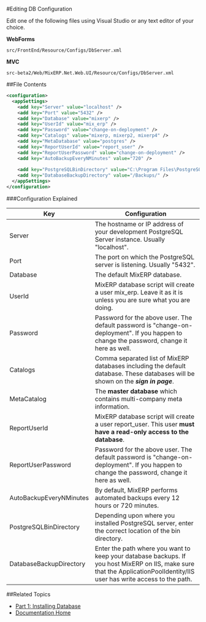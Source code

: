 #Editing DB Configuration

Edit one of the following files using Visual Studio or any text editor of your choice.

**WebForms**


``src/FrontEnd/Resource/Configs/DbServer.xml``


**MVC**

``src-beta2/Web/MixERP.Net.Web.UI/Resource/Configs/DbServer.xml``

##File Contents

```xml
<configuration>
  <appSettings>
    <add key="Server" value="localhost" />
    <add key="Port" value="5432" />
    <add key="Database" value="mixerp" />
    <add key="UserId" value="mix_erp" />
    <add key="Password" value="change-on-deployment" />
    <add key="Catalogs" value="mixerp, mixerp2, mixerp4" />
    <add key="MetaDatabase" value="postgres" />
    <add key="ReportUserId" value="report_user" />
    <add key="ReportUserPassword" value="change-on-deployment" />
    <add key="AutoBackupEveryNMinutes" value="720" />
    
    <add key="PostgreSQLBinDirectory" value="C:\Program Files\PostgreSQL\9.4\bin\" />
    <add key="DatabaseBackupDirectory" value="/Backups/" />
  </appSettings>
</configuration>
```

###Configuration Explained

| Key                         | Configuration |
|-----------------------------| -------------|
| Server                      | The hostname or IP address of your development PostgreSQL Server instance. Usually "localhost". |
| Port                        | The port on which the PostgreSQL server is listening. Usually "5432". |
| Database                    | The default MixERP database. |
| UserId                      | MixERP database script will create a user mix_erp. Leave it as it is unless you are sure what you are doing. |
| Password                    | Password for the above user. The default password is "change-on-deployment". If you happen to change the password, change it here as well. |
| Catalogs                    | Comma separated list of MixERP databases including the default database. These databases will be shown on the ***sign in page***. |
| MetaCatalog                 | The **master database** which contains multi-company meta information. |
| ReportUserId                | MixERP database script will create a user report_user. This user **must have a read-only access to the database**.|
| ReportUserPassword          | Password for the above user. The default password is "change-on-deployment". If you happen to change the password, change it here as well. |
| AutoBackupEveryNMinutes     | By default, MixERP performs automated backups every 12 hours or 720 minutes. |
| PostgreSQLBinDirectory      | Depending upon where you installed PostgreSQL server, enter the correct location of the bin directory. |
| DatabaseBackupDirectory     | Enter the path where you want to keep your database backups. If you host MixERP on IIS, make sure that the ApplicationPoolIdentity/IIS user has write access to the path. |

##Related Topics
* [Part 1: Installing Database](part-1-installing-database.md)
* [Documentation Home](../../../index.md)